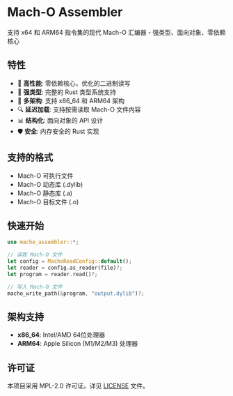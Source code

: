 # Mach-O Assembler

支持 x64 和 ARM64 指令集的现代 Mach-O 汇编器 - 强类型、面向对象、零依赖核心

## 特性

- 🚀 **高性能**: 零依赖核心，优化的二进制读写
- 🔧 **强类型**: 完整的 Rust 类型系统支持
- 📱 **多架构**: 支持 x86_64 和 ARM64 架构
- 🔍 **延迟加载**: 支持按需读取 Mach-O 文件内容
- 📊 **结构化**: 面向对象的 API 设计
- 🛡️ **安全**: 内存安全的 Rust 实现

## 支持的格式

- Mach-O 可执行文件
- Mach-O 动态库 (.dylib)
- Mach-O 静态库 (.a)
- Mach-O 目标文件 (.o)

## 快速开始

```rust
use macho_assembler::*;

// 读取 Mach-O 文件
let config = MachoReadConfig::default();
let reader = config.as_reader(file)?;
let program = reader.read()?;

// 写入 Mach-O 文件
macho_write_path(&program, "output.dylib")?;
```

## 架构支持

- **x86_64**: Intel/AMD 64位处理器
- **ARM64**: Apple Silicon (M1/M2/M3) 处理器

## 许可证

本项目采用 MPL-2.0 许可证。详见 [LICENSE](../../LICENSE) 文件。